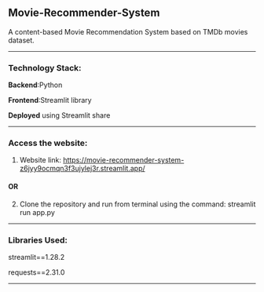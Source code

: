 ## Movie-Recommender-System

A content-based Movie Recommendation System based on TMDb movies dataset.
_______________________________________________________________________________________________________________________________________________________________________
### Technology Stack:
**Backend**:Python

**Frontend**:Streamlit library

**Deployed** using Streamlit share
_______________________________________________________________________________________________________________________________________________________________________

### Access the website:
1) Website link: https://movie-recommender-system-z6jyy9ocmqn3f3ujylej3r.streamlit.app/
#### OR
2) Clone the repository and run from terminal using the command: streamlit run app.py
_______________________________________________________________________________________________________________________________________________________________________
### Libraries Used:
streamlit==1.28.2

requests==2.31.0
______________________________________________________________________________________________________________________________________________________________________
